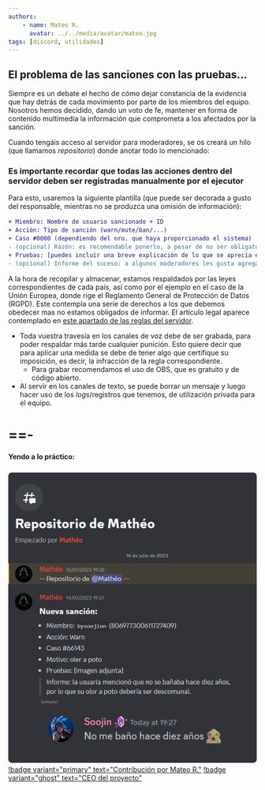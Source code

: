 ```yaml
---
authors:
    - name: Mateo R.
      avatar: ../../media/avatar/mateo.jpg
tags: [discord, utilidades]
---
```

<style>
    img {
    border-radius: 7px; 
    margin-top: 1%; 
    margin-bottom: 1%;
    max-width: 100%;
    float: left; /* Añade el float para alinear la imagen a la izquierda */
    margin-right: 10px; /* Espacio entre la imagen y el texto */
    }
</style>
## El problema de las sanciones con las pruebas... 
Siempre es un debate el hecho de cómo dejar constancia de la evidencia que hay detrás de cada movimiento por parte de los miembros del equipo.
Nosotros hemos decidido, dando un voto de fe, mantener en forma de contenido multimedia la información que comprometa a los afectados por la sanción. 

Cuando tengáis acceso al servidor para moderadores, se os creará un hilo (que llamamos _repositorio_) donde anotar todo lo mencionado:

### Es importante recordar que **todas las acciones dentro del servidor deben ser registradas manualmente por el ejecutor**

Para esto, usaremos la siguiente plantilla (que puede ser decorada a gusto del responsable, mientras no se produzca una omisión de información):

```diff
+ Miembro: Nombre de usuario sancionado + ID
+ Acción: Tipo de sanción (warn/mute/ban/...)
+ Caso #0000 (dependiendo del nro. que haya proporcionado el sistema)
- (opcional) Razón: es recomendable ponerlo, a pesar de no ser obligatorio.
+ Pruebas: [puedes incluir una breve explicación de lo que se aprecia en estas en el caso de que sea un archivo tedioso de ver]
- (opcional) Informe del suceso: a algunos moderadores les gusta agregar datos adicionales sobre lo ocurrido para facilitar el contexto.
```

A la hora de recopilar y almacenar, estamos respaldados por las leyes correspondientes de cada país, así como por el ejemplo en el caso de la Unión Europea, donde rige el Reglamento General de Protección de Datos (RGPD). Este contempla una serie de derechos a los que debemos obedecer mas no estamos obligados de informar.
El artículo legal aparece contemplado en [este apartado de las reglas del servidor](../reglas-del-servidor.md#grabación-de-contenido-y-persistencia-en-las-pruebas-para-efectuar-sanciones).
- Toda vuestra travesía en los canales de voz debe de ser grabada, para poder respaldar más tarde cualquier punición. Esto quiere decir que para aplicar una medida se debe de tener algo que certifique su imposición, es decir, la infracción de la regla correspondiente.
  - Para grabar recomendamos el uso de OBS, que es gratuito y de código abierto.
- Al servir en los canales de texto, se puede borrar un mensaje y luego hacer uso de los _logs_/registros que tenemos, de utilización privada para el equipo. 


==- <h4>Yendo a lo práctico:</h4>
![Imagen de un repositorio en su interior](../../media/ej/ej_REPO.png)
===

---
[!badge variant="primary" text="Contribución por Mateo R."](https://mateo.ltd/) [!badge variant="ghost" text="CEO del proyecto"](https://mateo.ltd/)